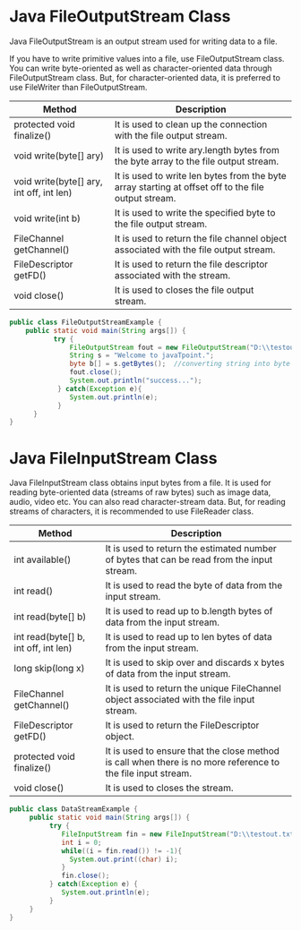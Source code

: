 # Java FileOutputStream Class
Java FileOutputStream is an output stream used for writing data to a file.

If you have to write primitive values into a file, use FileOutputStream class. You can write byte-oriented as well as character-oriented data through FileOutputStream class. But, for character-oriented data, it is preferred to use FileWriter
than FileOutputStream.

| Method |	Description |
| ------ | ----------- |
| protected void finalize() |	It is used to clean up the connection with the file output stream. |
| void write(byte[] ary) |	It is used to write ary.length bytes from the byte array to the file output stream. |
| void write(byte[] ary, int off, int len) |	It is used to write len bytes from the byte array starting at offset off to the file output stream. |
| void write(int b) |	It is used to write the specified byte to the file output stream. |
| FileChannel getChannel() |	It is used to return the file channel object associated with the file output stream. |
| FileDescriptor getFD() |	It is used to return the file descriptor associated with the stream. |
| void close() |	It is used to closes the file output stream. |

```java
public class FileOutputStreamExample {  
    public static void main(String args[]) {    
           try {    
               FileOutputStream fout = new FileOutputStream("D:\\testout.txt");    
               String s = "Welcome to javaTpoint.";    
               byte b[] = s.getBytes();  //converting string into byte array     
               fout.close();    
               System.out.println("success...");    
            } catch(Exception e){
               System.out.println(e);
            }    
      }    
} 
```

# Java FileInputStream Class
Java FileInputStream class obtains input bytes from a file. It is used for reading byte-oriented data (streams of raw bytes) such as image data, audio, video etc. You can also read character-stream data. But, for reading streams of characters, it is recommended to use FileReader class.

| Method |	Description |
| ------ | ----------- |
| int available() |	It is used to return the estimated number of bytes that can be read from the input stream. |
| int read() |	It is used to read the byte of data from the input stream. |
| int read(byte[] b) |	It is used to read up to b.length bytes of data from the input stream. |
| int read(byte[] b, int off, int len) |	It is used to read up to len bytes of data from the input stream. |
| long skip(long x) |	It is used to skip over and discards x bytes of data from the input stream. |
| FileChannel getChannel() |	It is used to return the unique FileChannel object associated with the file input stream. |
| FileDescriptor getFD() |	It is used to return the FileDescriptor object. |
| protected void finalize() |	It is used to ensure that the close method is call when there is no more reference to the file input stream. |
| void close() |	It is used to closes the stream. |

```java
public class DataStreamExample {  
     public static void main(String args[]) {    
          try {    
             FileInputStream fin = new FileInputStream("D:\\testout.txt");    
             int i = 0;    
             while((i = fin.read()) != -1){    
               System.out.print((char) i);    
             }    
             fin.close();    
          } catch(Exception e) {
             System.out.println(e);
          }    
     }    
}  
```
